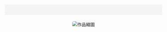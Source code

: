 <html>
<head>
  <meta charset="UTF-8">
  <title>創作 Art Works – 曹睿凡 – Ruifan Cao</title>
  <meta name="viewport" content="width=device-width, initial-scale=1.0">
  <link rel="stylesheet" type="text/css" href="/style.css" />
  <style>
    .carousel { text-align: center; margin-top: 20px; }
    .carousel img { max-width: 300px; height: auto; border-radius: 5px; cursor: pointer; }
    nav { background-color: #f4f4f4; padding: 10px 0; text-align: center; }
    nav ul { list-style: none; padding: 0; }
    nav ul li { display: inline; margin: 0 15px; }
    nav ul li a { text-decoration: none; color: #333; }
  </style>
</head>
<body>
  <nav>
    <ul>
      <!-- <li><a href="/mywork/">works</a></li> -->
      <!-- <li><a href="/exhibitions/">exhibitions</a></li> -->
      <!-- <li><a href="/about/">about</a></li> -->
      <!-- <li><a href="/contact/">contact</a></li> -->
    </ul>
  </nav>
  <div class="carousel">
    <img id="carousel-image" src="/images/jpg/jpg-s/01sheepdog.jpg" alt="作品縮圖">
  </div>
  <script>
    const works = [
      { thumb: "/images/jpg/1-s.jpg", url: "/works/01sheepdog.html", alt: "牧羊犬" },
      { thumb: "/images/jpg/2-s.jpg", url: "[/works/02Tip.html](https://rfanc.github.io/02Tip/)", alt: "躍起" },
      { thumb: "/images/jpg/3-s.jpg", url: "/works/03fish.html", alt: "魚都知道方向了" },
      { thumb: "/images/jpg/4-s.jpg", url: "/works/04Locked.html", alt: "大象的鼻子反鎖了門" },
      { thumb: "/images/jpg/5-s.jpg", url: "/works/05sedimentary.html", alt: "沈積岩" },
      { thumb: "/images/jpg/6-s.jpg", url: "/works/06Blank.html", alt: "支起空白" },
      { thumb: "/images/jpg/7-s.jpg", url: "/works/07Kite.html", alt: "風箏線" },
      { thumb: "/images/jpg/8-s.jpg", url: "/works/08direction.html", alt: "到達的地方" },
      { thumb: "/images/jpg/9-s.jpg", url: "/works/09Knight.html", alt: "騎士" },
      { thumb: "/images/jpg/10-s.jpg", url: "/works/10Place.html", alt: "置" },
      { thumb: "/images/jpg/11-s.jpg", url: "/works/11free.html", alt: "自由" }
    ];
    let currentIndex = 0;
    const imageElement = document.getElementById("carousel-image");
    function updateImage() {
      imageElement.src = works[currentIndex].thumb;
      imageElement.alt = works[currentIndex].alt;
      currentIndex = (currentIndex + 1) % works.length;
    }
    imageElement.addEventListener("click", () => {
      window.open(works[currentIndex].url, "_blank");
    });
    updateImage();
    setInterval(updateImage, 5000);
  </script>
</body>
</html>
